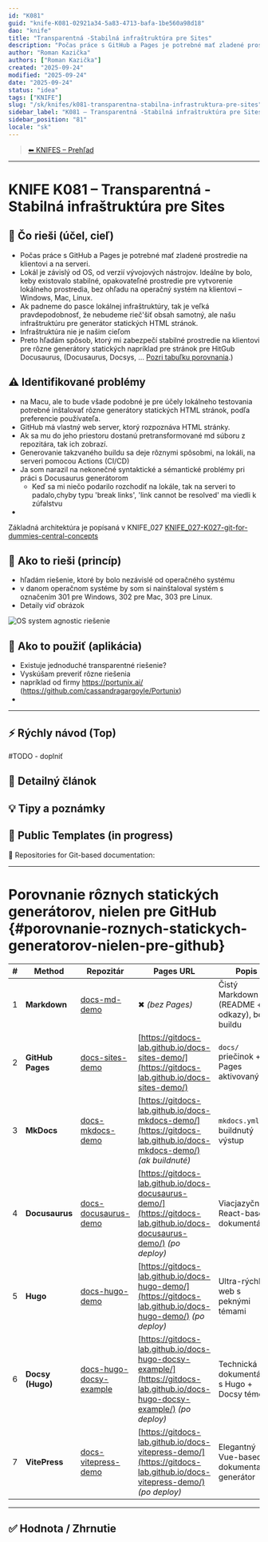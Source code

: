 ```yaml
---
id: "K081"
guid: "knife-K081-02921a34-5a83-4713-bafa-1be560a98d18"
dao: "knife"
title: "Transparentná -Stabilná infraštruktúra pre Sites"
description: "Počas práce s GitHub a Pages je potrebné mať zladené prostredie na klientovi a na serveri. Lokál je závislý od OS, od verzií vývojových nástrojov. Ideálne by bolo, keby existovalo stabilné, opakovateľné prostredie pre vytvorenie lokálneho prostredia, bez ohľadu na operačný systém na klientovi – Windows, Mac, Linux."
author: "Roman Kazička"
authors: ["Roman Kazička"]
created: "2025-09-24"
modified: "2025-09-24"
date: "2025-09-24"
status: "idea"
tags: ["KNIFE"]
slug: "/sk/knifes/k081-transparentna-stabilna-infrastruktura-pre-sites"
sidebar_label: "K081 – Transparentná -Stabilná infraštruktúra pre Sites"
sidebar_position: "81"
locale: "sk"
---
```

<!-- body:start -->

<!-- nav:knifes -->
> [⬅ KNIFES – Prehľad](../overview.md)
---

# KNIFE K081 – Transparentná -Stabilná infraštruktúra pre Sites

## 🎯 Čo rieši (účel, cieľ)

- Počas práce s GitHub a Pages je potrebné mať zladené prostredie na klientovi a na serveri.
- Lokál je závislý od OS, od verzií vývojových nástrojov. Ideálne by bolo, keby existovalo stabilné, opakovateľné prostredie pre vytvorenie lokálneho prostredia, bez ohľadu na operačný systém na klientovi – Windows, Mac, Linux.
- Ak padneme do pasce lokálnej infraštruktúry, tak je veľká pravdepodobnosť, že nebudeme rieč'šiť obsah samotný, ale našu infraštruktúru pre generátor statických HTML stránok.
- Infraštruktúra nie je našim cieľom
- Preto hľadám spôsob, ktorý mi zabezpečí stabilné prostredie na klientovi pre rôzne generátory statických napríklad pre stránok pre HitGub Docusaurus, (Docusaurus, Docsys, ... [Pozri tabuľku porovnania](#porovnanie-roznych-statickych-generatorov-nielen-pre-github).)

## ⚠️ Identifikované problémy 

- na Macu, ale to bude všade podobné je pre účely lokálneho testovania potrebné inštalovať rôzne generátory statických HTML stránok, podľa preferencie používateľa.
- GitHub má vlastný web server, ktorý rozpoznáva HTML stránky.
- Ak sa mu do jeho priestoru dostanú pretransformované md súboru z repozitára, tak ich zobrazí.
- Generovanie takzvaného buildu sa deje rôznymi spôsobmi, na lokáli, na serveri pomocou Actions (CI/CD)
- Ja som narazil na nekonečné syntaktické a sémantické problémy pri práci s Docusaurus generátorom
  - Keď sa mi niečo podarilo rozchodiť na lokále, tak na serveri to padalo,chyby typu 'break links', 'link cannot be resolved' ma viedli k zúfalstvu
-  
Základná architektúra je popísaná v KNIFE_027 [KNIFE_027-K027-git-for-dummies-central-concepts](../K027-git-for-dummies-central-concepts/index.md)
  
## 🧩 Ako to rieši (princíp)

- hľadám riešenie, ktoré by bolo nezávislé od operačného systému
- v danom operačnom systéme by som si nainštaloval systém s označením 301 pre Windows, 302 pre Mac, 303 pre Linux.
- Detaily viď obrázok

![OS system agnostic riešenie](./img/GitHub-Sites-Concepts-clientSolution.png)


## 🧪 Ako to použiť (aplikácia)
- Existuje jednoduché transparentné riešenie?
- Vyskúšam preveriť rôzne riešenia
- napríklad od firmy https://portunix.ai/ (https://github.com/cassandragargoyle/Portunix)
- 
---

## ⚡ Rýchly návod (Top)
  #TODO - doplniť
## 📜 Detailný článok

## 💡 Tipy a poznámky

## 🧰 Public Templates (in progress)

📁 Repositories for Git-based documentation:

---

# Porovnanie rôznych statických generátorov, nielen pre GitHub {#porovnanie-roznych-statickych-generatorov-nielen-pre-github}

| # | Method           | Repozitár                                                                           | Pages URL                                                                                                                       | Popis                                        |
| - | ---------------- | ----------------------------------------------------------------------------------- | ----------------------------------------------------------------------------------------------------------------------------- | -------------------------------------------- |
| 1 | **Markdown**     | [docs-md-demo](https://github.com/GitDocs-Lab/docs-md-demo)                         | ✖ *(bez Pages)*                                                                                                               | Čistý Markdown (README + odkazy), bez buildu |
| 2 | **GitHub Pages** | [docs-sites-demo](https://github.com/GitDocs-Lab/docs-sites-demo)                   | [https://gitdocs-lab.github.io/docs-sites-demo/](https://gitdocs-lab.github.io/docs-sites-demo/)                              | `docs/` priečinok + Pages aktivovaný         |
| 3 | **MkDocs**       | [docs-mkdocs-demo](https://github.com/GitDocs-Lab/docs-mkdocs-demo)                 | [https://gitdocs-lab.github.io/docs-mkdocs-demo/](https://gitdocs-lab.github.io/docs-mkdocs-demo/) *(ak buildnuté)*           | `mkdocs.yml` + buildnutý výstup              |
| 4 | **Docusaurus**   | [docs-docusaurus-demo](https://github.com/GitDocs-Lab/docs-docusaurus-demo)         | [https://gitdocs-lab.github.io/docs-docusaurus-demo/](https://gitdocs-lab.github.io/docs-docusaurus-demo/) *(po deploy)*      | Viacjazyčný React-based dokumentátor         |
| 5 | **Hugo**         | [docs-hugo-demo](https://github.com/GitDocs-Lab/docs-hugo-demo)                     | [https://gitdocs-lab.github.io/docs-hugo-demo/](https://gitdocs-lab.github.io/docs-hugo-demo/) *(po deploy)*                 | Ultra-rýchly web s peknými témami            |
| 6 | **Docsy (Hugo)** | [docs-hugo-docsy-example](https://github.com/GitDocs-Lab/docs-hugo-docsy-example)   | [https://gitdocs-lab.github.io/docs-hugo-docsy-example/](https://gitdocs-lab.github.io/docs-hugo-docsy-example/) *(po deploy)* | Technická dokumentácia s Hugo + Docsy témou |
| 7 | **VitePress**    | [docs-vitepress-demo](https://github.com/GitDocs-Lab/docs-vitepress-demo)           | [https://gitdocs-lab.github.io/docs-vitepress-demo/](https://gitdocs-lab.github.io/docs-vitepress-demo/) *(po deploy)*        | Elegantný Vue-based dokumentačný generátor   |

---

## ✅ Hodnota / Zhrnutie
